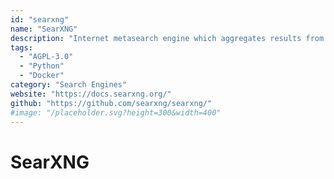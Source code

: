 ```yaml
---
id: "searxng"
name: "SearXNG"
description: "Internet metasearch engine which aggregates results from various search services and databases (Fork of Searx)."
tags:
  - "AGPL-3.0"
  - "Python"
  - "Docker"
category: "Search Engines"
website: "https://docs.searxng.org/"
github: "https://github.com/searxng/searxng/"
#image: "/placeholder.svg?height=300&width=400"
---
```


# SearXNG
